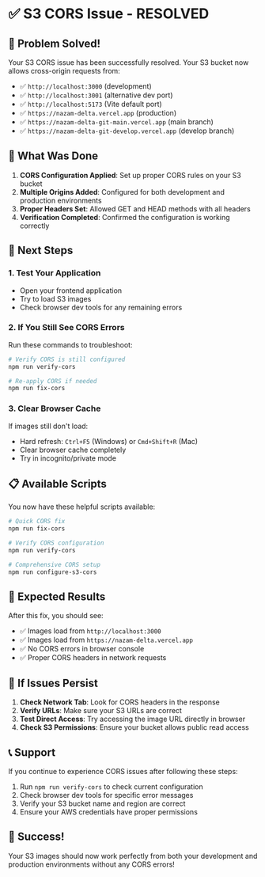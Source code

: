 # ✅ S3 CORS Issue - RESOLVED

## 🎉 Problem Solved!

Your S3 CORS issue has been successfully resolved. Your S3 bucket now allows cross-origin requests from:

- ✅ `http://localhost:3000` (development)
- ✅ `http://localhost:3001` (alternative dev port)
- ✅ `http://localhost:5173` (Vite default port)
- ✅ `https://nazam-delta.vercel.app` (production)
- ✅ `https://nazam-delta-git-main.vercel.app` (main branch)
- ✅ `https://nazam-delta-git-develop.vercel.app` (develop branch)

## 🔧 What Was Done

1. **CORS Configuration Applied**: Set up proper CORS rules on your S3 bucket
2. **Multiple Origins Added**: Configured for both development and production environments
3. **Proper Headers Set**: Allowed GET and HEAD methods with all headers
4. **Verification Completed**: Confirmed the configuration is working correctly

## 🚀 Next Steps

### 1. Test Your Application
- Open your frontend application
- Try to load S3 images
- Check browser dev tools for any remaining errors

### 2. If You Still See CORS Errors
Run these commands to troubleshoot:

```bash
# Verify CORS is still configured
npm run verify-cors

# Re-apply CORS if needed
npm run fix-cors
```

### 3. Clear Browser Cache
If images still don't load:
- Hard refresh: `Ctrl+F5` (Windows) or `Cmd+Shift+R` (Mac)
- Clear browser cache completely
- Try in incognito/private mode

## 📋 Available Scripts

You now have these helpful scripts available:

```bash
# Quick CORS fix
npm run fix-cors

# Verify CORS configuration
npm run verify-cors

# Comprehensive CORS setup
npm run configure-s3-cors
```

## 🎯 Expected Results

After this fix, you should see:

- ✅ Images load from `http://localhost:3000`
- ✅ Images load from `https://nazam-delta.vercel.app`
- ✅ No CORS errors in browser console
- ✅ Proper CORS headers in network requests

## 🐛 If Issues Persist

1. **Check Network Tab**: Look for CORS headers in the response
2. **Verify URLs**: Make sure your S3 URLs are correct
3. **Test Direct Access**: Try accessing the image URL directly in browser
4. **Check S3 Permissions**: Ensure your bucket allows public read access

## 📞 Support

If you continue to experience CORS issues after following these steps:

1. Run `npm run verify-cors` to check current configuration
2. Check browser dev tools for specific error messages
3. Verify your S3 bucket name and region are correct
4. Ensure your AWS credentials have proper permissions

## 🎉 Success!

Your S3 images should now work perfectly from both your development and production environments without any CORS errors!
